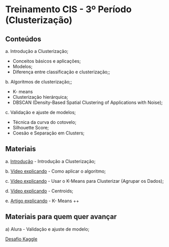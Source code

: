 # Treinamento CIS - 3º Período (Clusterização)

## Conteúdos

a. Introdução a Clusterização;

- Conceitos básicos e aplicações;
- Modelos;
- Diferença entre classificação e clusterização;;

b. Algoritmos de clusterização;;

- K- means
- Clusterização hierárquica;
- DBSCAN (Density-Based Spatial Clustering of Applications with Noise);

c. Validação e ajuste de modelos;

- Técnica da curva do cotovelo;
- Silhouette Score;
- Coesão e Separação em Clusters;

## Materiais

a. [Introdução](https://www.totvs.com/blog/inteligencia-de-dados/clusterizacao/) - Introdução a Clusterização;

b. [Vídeo explicando](https://www.youtube.com/watch?v=YEwt6BJROug) - Como aplicar o algoritmo;

c. [Vídeo explicando](https://www.youtube.com/watch?v=3mvtYH95LCw) - Usar o K-Means para Clusterizar (Agrupar os Dados);

d. [Vídeo explicando](https://www.youtube.com/watch?v=uCfKLEaNYIc) - Centroids;

e. [Artigo explicando](http://ilpubs.stanford.edu:8090/778/1/2006-13.pdf) - K- Means ++

## Materiais para quem quer avançar

a) Alura - Validação e ajuste de modelo;

[Desafio Kaggle](https://www.kaggle.com/datasets/vjchoudhary7/customer-segmentation-tutorial-in-python)
